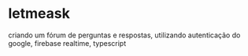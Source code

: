 # letmeask
criando um fórum de perguntas e respostas, utilizando autenticação do google, firebase realtime, typescript
